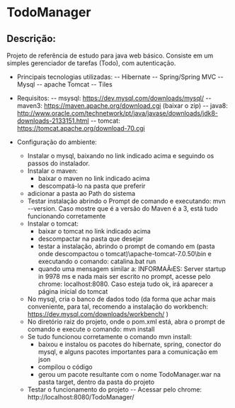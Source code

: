 # TodoManager

## Descrição:
Projeto de referência de estudo para java web básico.
Consiste em um simples gerenciador de tarefas (Todo), com autenticação.

- Principais tecnologias utilizadas:
-- Hibernate
-- Spring/Spring MVC
-- Mysql
-- apache Tomcat
-- Tiles

- Requisitos:
-- msysql: https://dev.mysql.com/downloads/mysql/
-- maven3: https://maven.apache.org/download.cgi (baixar o zip)
-- java8: http://www.oracle.com/technetwork/pt/java/javase/downloads/jdk8-downloads-2133151.html
-- tomcat: https://tomcat.apache.org/download-70.cgi

- Configuração do ambiente:
  - Instalar o mysql, baixando no link indicado acima e seguindo os passos do instalador.
  - Instalar o maven:
    - baixar o maven no link indicado acima
    - descompatá-lo na pasta que preferir
  - adicionar a pasta ao Path do sistema
  - Testar instalação abrindo o Prompt de comando e executando: mvn --version. Caso mostre que é a versão do Maven é a 3, está tudo funcionando corretamente
  - Instalar o tomcat:
    - baixar o tomcat no link indicado acima
    - descompactar na pasta que desejar
    - testar a instalação, abrindo o prompt de comando em (pasta onde descompactou o tomcat)\apache-tomcat-7.0.50\bin e executando o comando: catalina.bat run
    - quando uma mensagem similar a: INFORMAÃıES: Server startup in 9978 ms e nada mais ser escrito no prompt, acesse pelo chrome: localhost:8080. Caso esteja tudo ok, irá aparecer a página inicial do tomcat
  - No mysql, cria o banco de dados todo (da forma que achar mais conveniente, para tal, recomendo a instalação do workbench: https://dev.mysql.com/downloads/workbench/ )
  - No diretório raiz do projeto, onde o pom.xml está, abra o prompt de comando e execute o comando: mvn install
  - Se tudo funcionou corretamente o comando mvn install:
    - baixou e instalou os pacotes do hibernate, spring, conector do mysql, e alguns pacotes importantes para a comunicação em json
    - compilou o código
    - gerou um pacote resultante com o nome TodoManager.war na pasta target, dentro da pasta do projeto
  - Testar o funcionamento do projeto
  -- Acessar pelo chrome: http://localhost:8080/TodoManager/
